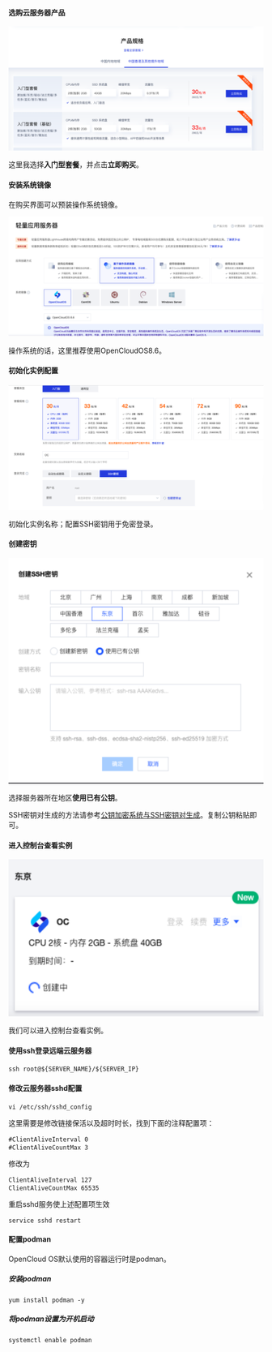 #### 选购云服务器产品

![选购云服务器产品](image/选购云服务器产品.svg)

这里我选择**入门型套餐**，并点击**立即购买**。



#### 安装系统镜像

在购买界面可以预装操作系统镜像。

![选择安装系统镜像版本](image/选择安装系统镜像版本.svg)

操作系统的话，这里推荐使用OpenCloudOS8.6。



#### 初始化实例配置

![初始化实例配置](image/初始化实例配置.svg)

初始化实例名称；配置SSH密钥用于免密登录。



#### 创建密钥

![创建密钥](image/创建密钥.svg)

选择服务器所在地区**使用已有公钥**。

SSH密钥对生成的方法请参考[公钥加密系统与SSH密钥对生成](https://github.com/AntiBargu/Miscellaneous/blob/master/1.%E7%8E%AF%E5%A2%83%E9%85%8D%E7%BD%AE/%E5%85%AC%E9%92%A5%E5%8A%A0%E5%AF%86%E7%B3%BB%E7%BB%9F%E4%B8%8ESSH%E5%AF%86%E9%92%A5%E5%AF%B9%E7%94%9F%E6%88%90/%E5%85%AC%E9%92%A5%E5%8A%A0%E5%AF%86%E7%B3%BB%E7%BB%9F%E4%B8%8ESSH%E5%AF%86%E9%92%A5%E5%AF%B9%E7%94%9F%E6%88%90.md)。复制公钥粘贴即可。



#### 进入控制台查看实例

![控制台查看实例](image/控制台查看实例.svg)

我们可以进入控制台查看实例。



#### 使用ssh登录远端云服务器

```shell
ssh root@${SERVER_NAME}/${SERVER_IP}
```



#### 修改云服务器sshd配置

```shell
vi /etc/ssh/sshd_config
```

这里需要是修改链接保活以及超时时长，找到下面的注释配置项：

```shell
#ClientAliveInterval 0
#ClientAliveCountMax 3
```

修改为

```shell
ClientAliveInterval 127
ClientAliveCountMax 65535
```

重启sshd服务使上述配置项生效

```shell
service sshd restart
```



#### 配置podman

OpenCloud OS默认使用的容器运行时是podman。

##### 安装podman

```shell
yum install podman -y
```

##### 将podman设置为开机启动

```shell
systemctl enable podman
```

